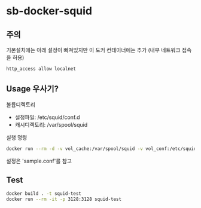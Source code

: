 # sb-docker-squid

## 주의

기본설치에는 아래 설정이 빠져있지만 이 도커 컨테이너에는 추가
(내부 네트워크 접속을 허용)

```bash
http_access allow localnet
```


## Usage 우사기?

볼륨디렉토리
* 설정파일: /etc/squid/conf.d
* 캐시디렉토리: /var/spool/squid

실행 명령

```bash
docker run --rm -d -v vol_cache:/var/spool/squid -v vol_conf:/etc/squid/conf.d -p 3128:3128 scriptonbasestar/sb-docker-squid
```

설정은 'sample.conf'를 참고


## Test

```bash
docker build . -t squid-test
docker run --rm -it -p 3128:3128 squid-test
```
